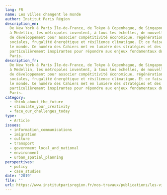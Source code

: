 ```yaml
---
lang: FR
name: Les villes changent le monde
author: Institut Paris Région
description_en:
  De New York à Paris Île-de-France, de Tokyo à Copenhague, de Singapour
  à Medellin, les métropoles inventent, à tous les échelles, de nouvelles trajectoires
  de développement pour associer compétitivité économique, régénération urbaine, inclusion
  sociales, frugalité énergétique et résilience climatique. Et ce faisant, elles changent
  le monde. Ce numéro des Cahiers met en lumière des stratégies et des initiatives
  particulièrement inspirantes pour répondre aux enjeux fondamentaux du (Très) Grand
  Paris.
description_fr:
  De New York à Paris Île-de-France, de Tokyo à Copenhague, de Singapour
  à Medellin, les métropoles inventent, à tous les échelles, de nouvelles trajectoires
  de développement pour associer compétitivité économique, régénération urbaine, inclusion
  sociales, frugalité énergétique et résilience climatique. Et ce faisant, elles changent
  le monde. Ce numéro des Cahiers met en lumière des stratégies et des initiatives
  particulièrement inspirantes pour répondre aux enjeux fondamentaux du (Très) Grand
  Paris.
category:
  - think_about_the_future
  - stimulate_your_creativity
  - face_our_challenges_today
type:
  - Article
issues:
  - information_communications
  - imigration
  - culture
  - transport
  - government_local_and_national
  - environment
  - urban_spatial_planning
perspectives:
  - policy
  - case_studies
date: '2019'
file: ''
url: https://www.institutparisregion.fr/nos-travaux/publications/les-villes-changent-le-monde/
---
```

